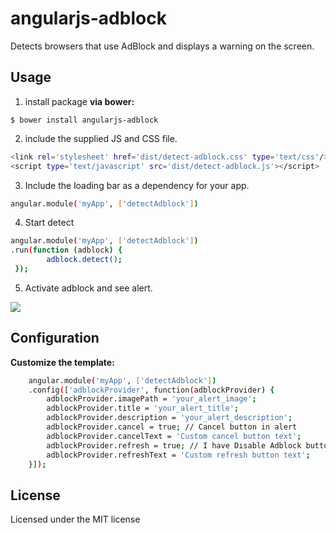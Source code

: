 # angularjs-adblock

Detects browsers that use AdBlock and displays a warning on the screen.
## Usage
1. install package
**via bower:**

`$ bower install angularjs-adblock`

2. include the supplied JS and CSS file.

```sh
<link rel='stylesheet' href='dist/detect-adblock.css' type='text/css'/>
<script type='text/javascript' src='dist/detect-adblock.js'></script>
```

3. Include the loading bar as a dependency for your app.

```sh
angular.module('myApp', ['detectAdblock'])
```

4. Start detect

```sh
angular.module('myApp', ['detectAdblock'])
.run(function (adblock) {
        adblock.detect();
 });
```

5. Activate adblock and see alert.

 ![](https://preview.ibb.co/iM1mEy/Screenshot_1.png)

## Configuration
**Customize the template:**
```sh
    angular.module('myApp', ['detectAdblock'])
    .config(['adblockProvider', function(adblockProvider) {
        adblockProvider.imagePath = 'your_alert_image';
        adblockProvider.title = 'your_alert_title';
        adblockProvider.description = 'your_alert_description';
        adblockProvider.cancel = true; // Cancel button in alert
        adblockProvider.cancelText = 'Custom cancel button text';
        adblockProvider.refresh = true; // I have Dısable Adblock button in alert
        adblockProvider.refreshText = 'Custom refresh button text'; 
    }]);
```
## License
Licensed under the MIT license
